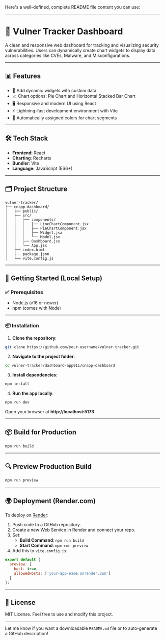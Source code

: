 Here's a well-defined, complete README file content you can use:

---

# 🔐 Vulner Tracker Dashboard

A clean and responsive web dashboard for tracking and visualizing security vulnerabilities. Users can dynamically create chart widgets to display data across categories like CVEs, Malware, and Misconfigurations.

---

## 📊 Features

- 📌 Add dynamic widgets with custom data
- 📈 Chart options: Pie Chart and Horizontal Stacked Bar Chart
- 🖥️ Responsive and modern UI using React
- ⚡ Lightning-fast development environment with Vite
- 🎨 Automatically assigned colors for chart segments

---

## 🛠️ Tech Stack

- **Frontend**: React
- **Charting**: Recharts
- **Bundler**: Vite
- **Language**: JavaScript (ES6+)

---

## 🗂️ Project Structure

```
vulner-tracker/
├── cnapp-dashboard/
│   ├── public/
│   ├── src/
│   │   ├── components/
│   │   │   ├── LineChartComponent.jsx
│   │   │   ├── PieChartComponent.jsx
│   │   │   ├── Widget.jsx
│   │   │   └── Model.jsx
│   │   ├── Dashboard.jsx
│   │   └── App.jsx
│   ├── index.html
│   ├── package.json
│   └── vite.config.js
```

---

## 🚀 Getting Started (Local Setup)

### ✅ Prerequisites

- Node.js (v16 or newer)
- npm (comes with Node)

---

### 📦 Installation

1. **Clone the repository**:

```bash
git clone https://github.com/your-username/vulner-tracker.git
```

2. **Navigate to the project folder**:

```bash
cd vulner-tracker/dashboard-app011/cnapp-dashboard
```

3. **Install dependencies**:

```bash
npm install
```

4. **Run the app locally**:

```bash
npm run dev
```

Open your browser at **http://localhost:5173**

---

## 📦 Build for Production

```bash
npm run build
```

---

## 🔍 Preview Production Build

```bash
npm run preview
```

---

## 🌍 Deployment (Render.com)

To deploy on [Render](https://render.com):

1. Push code to a GitHub repository.
2. Create a new Web Service in Render and connect your repo.
3. Set:
   - **Build Command**: `npm run build`
   - **Start Command**: `npm run preview`
4. Add this to `vite.config.js`:

```js
export default {
  preview: {
    host: true,
    allowedHosts: ['your-app-name.onrender.com']
  }
};
```

---

## 📄 License

MIT License. Feel free to use and modify this project.

---

Let me know if you want a downloadable `README.md` file or to auto-generate a GitHub description!
